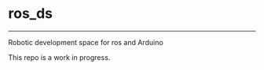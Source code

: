 # ros_ds  
___

Robotic development space for ros and Arduino  

This repo is a work in progress.  

